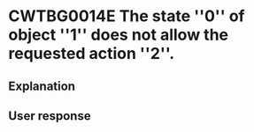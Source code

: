 # CWTBG0014E The state ''0'' of object ''1'' does not allow the requested action ''2''.

## Explanation

## User response